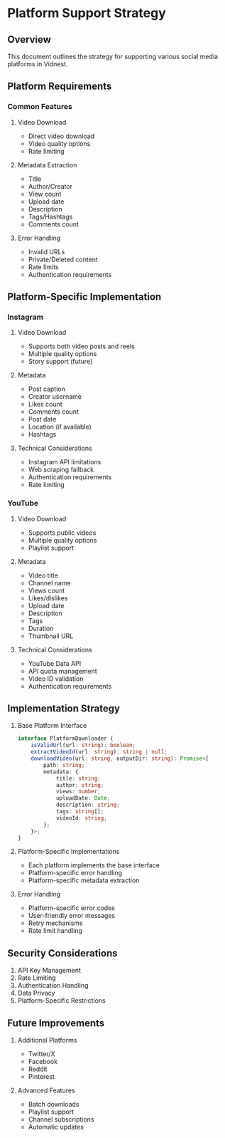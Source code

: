 # Platform Support Strategy

## Overview
This document outlines the strategy for supporting various social media platforms in Vidnest.

## Platform Requirements

### Common Features
1. Video Download
   - Direct video download
   - Video quality options
   - Rate limiting

2. Metadata Extraction
   - Title
   - Author/Creator
   - View count
   - Upload date
   - Description
   - Tags/Hashtags
   - Comments count

3. Error Handling
   - Invalid URLs
   - Private/Deleted content
   - Rate limits
   - Authentication requirements

## Platform-Specific Implementation

### Instagram
1. Video Download
   - Supports both video posts and reels
   - Multiple quality options
   - Story support (future)

2. Metadata
   - Post caption
   - Creator username
   - Likes count
   - Comments count
   - Post date
   - Location (if available)
   - Hashtags

3. Technical Considerations
   - Instagram API limitations
   - Web scraping fallback
   - Authentication requirements
   - Rate limiting

### YouTube
1. Video Download
   - Supports public videos
   - Multiple quality options
   - Playlist support

2. Metadata
   - Video title
   - Channel name
   - Views count
   - Likes/dislikes
   - Upload date
   - Description
   - Tags
   - Duration
   - Thumbnail URL

3. Technical Considerations
   - YouTube Data API
   - API quota management
   - Video ID validation
   - Authentication requirements

## Implementation Strategy

1. Base Platform Interface
   ```typescript
   interface PlatformDownloader {
       isValidUrl(url: string): boolean;
       extractVideoId(url: string): string | null;
       downloadVideo(url: string, outputDir: string): Promise<{
           path: string;
           metadata: {
               title: string;
               author: string;
               views: number;
               uploadDate: Date;
               description: string;
               tags: string[];
               videoId: string;
           };
       }>;
   }
   ```

2. Platform-Specific Implementations
   - Each platform implements the base interface
   - Platform-specific error handling
   - Platform-specific metadata extraction

3. Error Handling
   - Platform-specific error codes
   - User-friendly error messages
   - Retry mechanisms
   - Rate limit handling

## Security Considerations
1. API Key Management
2. Rate Limiting
3. Authentication Handling
4. Data Privacy
5. Platform-Specific Restrictions

## Future Improvements
1. Additional Platforms
   - Twitter/X
   - Facebook
   - Reddit
   - Pinterest

2. Advanced Features
   - Batch downloads
   - Playlist support
   - Channel subscriptions
   - Automatic updates
